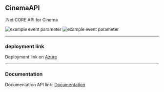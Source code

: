 ## CinemaAPI

.Net CORE API for Cinema 

![example event parameter](https://github.com/github/docs/actions/workflows/main.yml/badge.svg?event=pull_request)
![example event parameter](https://img.shields.io/apm/l/.netcoreapi?style=plastic)

***

### deployment link 

Deployment link on [Azure](https://mycinemaapirestful.azurewebsites.net/)

***
### Documentation


Documentation API link: [Documentation](https://documenter.getpostman.com/view/15533955/TzY6AaQ1)



